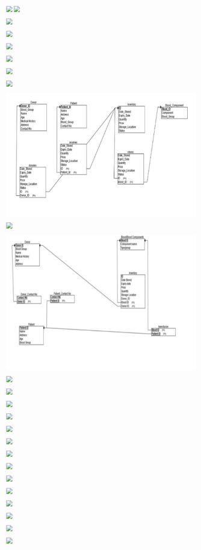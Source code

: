 ﻿![](Aspose.Words.1e0c5bd6-7d38-40fd-a7fe-612182802bac.001.png) ![](Aspose.Words.1e0c5bd6-7d38-40fd-a7fe-612182802bac.002.png)

![](Aspose.Words.1e0c5bd6-7d38-40fd-a7fe-612182802bac.003.png)

![](Aspose.Words.1e0c5bd6-7d38-40fd-a7fe-612182802bac.004.png)

![](Aspose.Words.1e0c5bd6-7d38-40fd-a7fe-612182802bac.005.png)

![](Aspose.Words.1e0c5bd6-7d38-40fd-a7fe-612182802bac.006.png)

![](Aspose.Words.1e0c5bd6-7d38-40fd-a7fe-612182802bac.007.png)

![](Aspose.Words.1e0c5bd6-7d38-40fd-a7fe-612182802bac.008.png)

![](Aspose.Words.1e0c5bd6-7d38-40fd-a7fe-612182802bac.009.jpeg)

![](Aspose.Words.1e0c5bd6-7d38-40fd-a7fe-612182802bac.010.png)

![](Aspose.Words.1e0c5bd6-7d38-40fd-a7fe-612182802bac.011.jpeg)

![](Aspose.Words.1e0c5bd6-7d38-40fd-a7fe-612182802bac.012.png)

![](Aspose.Words.1e0c5bd6-7d38-40fd-a7fe-612182802bac.013.png)

![](Aspose.Words.1e0c5bd6-7d38-40fd-a7fe-612182802bac.014.png)

![](Aspose.Words.1e0c5bd6-7d38-40fd-a7fe-612182802bac.015.png)

![](Aspose.Words.1e0c5bd6-7d38-40fd-a7fe-612182802bac.016.png)

![](Aspose.Words.1e0c5bd6-7d38-40fd-a7fe-612182802bac.017.png)

![](Aspose.Words.1e0c5bd6-7d38-40fd-a7fe-612182802bac.018.png)

![](Aspose.Words.1e0c5bd6-7d38-40fd-a7fe-612182802bac.019.png)

![](Aspose.Words.1e0c5bd6-7d38-40fd-a7fe-612182802bac.020.png)

![](Aspose.Words.1e0c5bd6-7d38-40fd-a7fe-612182802bac.021.png)

![](Aspose.Words.1e0c5bd6-7d38-40fd-a7fe-612182802bac.022.png)

![](Aspose.Words.1e0c5bd6-7d38-40fd-a7fe-612182802bac.023.png)

![](Aspose.Words.1e0c5bd6-7d38-40fd-a7fe-612182802bac.024.png)

![](Aspose.Words.1e0c5bd6-7d38-40fd-a7fe-612182802bac.025.png)
